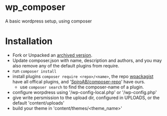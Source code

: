 # wp_composer
A basic wordpress setup, using composer

# Installation
* Fork or Unpacked an [archived version](https://github.com/SpiroAB/wp_composer/releases).
* Update composer.json with name, description and authors, and you may also remove any of the default plugins from require.
* run `composer install`
* install plugins `composer require <repo>/<name>`, the repo [wpackagist](https://wpackagist.org) have all offical plugins, and '[SpiroAB/composer-repo](https://github.com/SpiroAB/composer-repo)' have ours.
   * use `composer search` to find the composer-name of a plugin.
* configure worpdress using '/wp-config-local.php' or '/wp-config.php'
* give write persmission to the upload dir, configured in UPLOADS, or the default 'content/uploads'
* build your theme in 'content/themes/<theme_name>'
